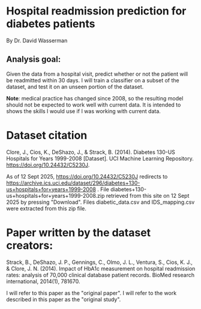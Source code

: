 # Hospital readmission prediction for diabetes patients
By Dr. David Wasserman

## Analysis goal:
Given the data from a hospital visit, predict whether or not the patient will be readmitted within 30 days. I will train a classifier on a subset of the dataset, and test it on an unseen portion of the dataset. 

**Note**: medical practice has changed since 2008, so the resulting model should not be expected to work well with current data. It is intended to shows the skills I would use if I was working with current data.

# Dataset citation

Clore, J., Cios, K., DeShazo, J., & Strack, B. (2014). Diabetes 130-US Hospitals for Years 1999-2008 [Dataset]. UCI Machine Learning Repository. https://doi.org/10.24432/C5230J.

As of 12 Sept 2025, https://doi.org/10.24432/C5230J redirects to https://archive.ics.uci.edu/dataset/296/diabetes+130-us+hospitals+for+years+1999-2008 . File diabetes+130-us+hospitals+for+years+1999-2008.zip retrieved from this site on 12 Sept 2025 by pressing "Download". Files diabetic_data.csv and IDS_mapping.csv were extracted from this zip file.

# Paper written by the dataset creators:

Strack, B., DeShazo, J. P., Gennings, C., Olmo, J. L., Ventura, S., Cios, K. J., & Clore, J. N. (2014). Impact of HbA1c measurement on hospital readmission rates: analysis of 70,000 clinical database patient records. BioMed research international, 2014(1), 781670.

I will refer to this paper as the "original paper". I will refer to the work described in this paper as the "original study".

